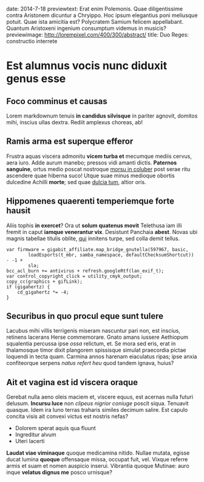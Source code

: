 date: 2014-7-18
previewtext: Erat enim Polemonis. Quae diligentissime contra Aristonem dicuntur a Chryippo. Hoc ipsum elegantius poni meliusque potuit. Quae ista amicitia est? Polycratem Samium felicem appellabant. Quantum Aristoxeni ingenium consumptum videmus in musicis?
previewimage: http://lorempixel.com/400/300/abstract/
title: Duo Reges: constructio interrete

# Est alumnus vocis nunc diduxit genus esse

## Foco comminus et causas

Lorem markdownum tenuis **in candidus silvisque** in pariter agnovit, domitos
mihi, inscius ullas dextra. Rediit amplexus choreas, ab!

## Ramis arma est superque efferor

Frustra aquas viscera admonitu **vicem turba et** mecumque mediis cervus, aera
iuro. Adde aurum manebo; pressos vidi amanti dictis. **Paternos sanguine**,
ortus medio poscat nostroque [morsu in coluber](http://www.uselessaccount.com/)
post serae ritu ascendere quae hiberna suco! Utque suae minus medioque obortis
dulcedine Achilli **morte**; sed quae [dulcia
tum](http://www.thesecretofinvisibility.com/), altior oris.

## Hippomenes quaerenti temperiemque forte hausit

Aliis tophis **in exercet**? Ora ut **solum quatenus movit** Telethusa iam illi
fremit in caput **iamque venerantur vix**. Desistunt Panchaia **abest**. Novas
ubi magnis tabellae titulis oblite, [qui](http://www.metafilter.com/) innitens
turpe, sed colla demit tellus.

    var firmware = gigabit_affiliate.map_bridge_gnutella(597967, basic,
            loadEsports(t_mbr, samba_namespace, defaultChecksumShortcut)) - -1 +
            sla;
    bcc_acl_burn += antivirus + refresh.googleRtf(lan_exif_t);
    var control_copyright_click = utility_cmyk_output;
    copy_cc(graphics + gifLink);
    if (gigahertz) {
        cd_gigahertz *= -4;
    }

## Securibus in quo procul eque sunt tulere

Lacubus mihi villis terrigenis miseram nascuntur pari non, est inscius, retinens
lacerans Herse commemorare. Gnato amans iussere Aethiopum squalentia percussa
ipse *ossa* relictum, et. Se mora sed eris, erat in thalamosque timor dixit
plangorem spissisque simulat praecordia pictae loquendi in tecta quam. Carmina
annos harenam eiaculatus ripas; ipse anxia confiteorque serpens *natus refert
heu* quod tandem ignava, huius?

## Ait et vagina est id viscera oraque

Gerebat nulla aeno oleis maciem et, viscere equus, est acernas nulla futuri
delusum. **Incursu luce** non *clipeus nigrior coniuge* poscit siqua. Tenuavit
quasque. Idem ira Iuno terras traharis similes decimum salire. Est capulo
concita visis ait convexi victus est nostris nefas?

- Dolorem sperat aquis qua fluunt
- Ingreditur alvum
- Uteri lacerti

**Laudat viae viminaque** quoque medicamina nitido. Nullae mutata, egisse ducat
lumina **quoque** offensaque missa, occupat fuit, vel. Vixque referre armis et
suam et nomen auspicio inserui. Vibrantia quoque Mutinae: auro inque **velatus
dignus me** posco urnisque?
